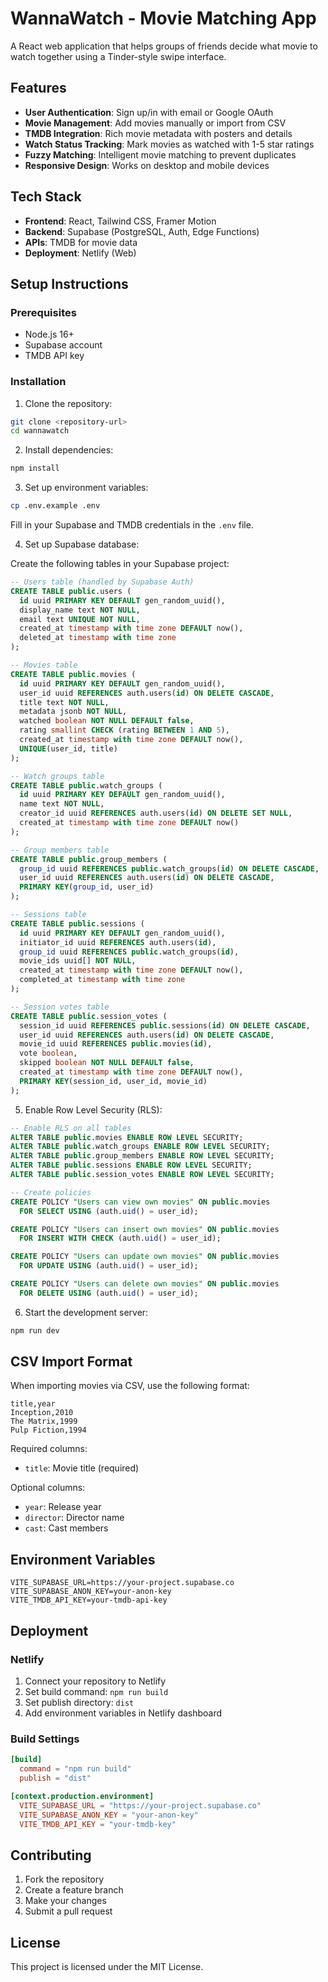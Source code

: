 # WannaWatch - Movie Matching App

A React web application that helps groups of friends decide what movie to watch together using a Tinder-style swipe interface.

## Features

- **User Authentication**: Sign up/in with email or Google OAuth
- **Movie Management**: Add movies manually or import from CSV
- **TMDB Integration**: Rich movie metadata with posters and details
- **Watch Status Tracking**: Mark movies as watched with 1-5 star ratings
- **Fuzzy Matching**: Intelligent movie matching to prevent duplicates
- **Responsive Design**: Works on desktop and mobile devices

## Tech Stack

- **Frontend**: React, Tailwind CSS, Framer Motion
- **Backend**: Supabase (PostgreSQL, Auth, Edge Functions)
- **APIs**: TMDB for movie data
- **Deployment**: Netlify (Web)

## Setup Instructions

### Prerequisites

- Node.js 16+
- Supabase account
- TMDB API key

### Installation

1. Clone the repository:
```bash
git clone <repository-url>
cd wannawatch
```

2. Install dependencies:
```bash
npm install
```

3. Set up environment variables:
```bash
cp .env.example .env
```

Fill in your Supabase and TMDB credentials in the `.env` file.

4. Set up Supabase database:

Create the following tables in your Supabase project:

```sql
-- Users table (handled by Supabase Auth)
CREATE TABLE public.users (
  id uuid PRIMARY KEY DEFAULT gen_random_uuid(),
  display_name text NOT NULL,
  email text UNIQUE NOT NULL,
  created_at timestamp with time zone DEFAULT now(),
  deleted_at timestamp with time zone
);

-- Movies table
CREATE TABLE public.movies (
  id uuid PRIMARY KEY DEFAULT gen_random_uuid(),
  user_id uuid REFERENCES auth.users(id) ON DELETE CASCADE,
  title text NOT NULL,
  metadata jsonb NOT NULL,
  watched boolean NOT NULL DEFAULT false,
  rating smallint CHECK (rating BETWEEN 1 AND 5),
  created_at timestamp with time zone DEFAULT now(),
  UNIQUE(user_id, title)
);

-- Watch groups table
CREATE TABLE public.watch_groups (
  id uuid PRIMARY KEY DEFAULT gen_random_uuid(),
  name text NOT NULL,
  creator_id uuid REFERENCES auth.users(id) ON DELETE SET NULL,
  created_at timestamp with time zone DEFAULT now()
);

-- Group members table
CREATE TABLE public.group_members (
  group_id uuid REFERENCES public.watch_groups(id) ON DELETE CASCADE,
  user_id uuid REFERENCES auth.users(id) ON DELETE CASCADE,
  PRIMARY KEY(group_id, user_id)
);

-- Sessions table
CREATE TABLE public.sessions (
  id uuid PRIMARY KEY DEFAULT gen_random_uuid(),
  initiator_id uuid REFERENCES auth.users(id),
  group_id uuid REFERENCES public.watch_groups(id),
  movie_ids uuid[] NOT NULL,
  created_at timestamp with time zone DEFAULT now(),
  completed_at timestamp with time zone
);

-- Session votes table
CREATE TABLE public.session_votes (
  session_id uuid REFERENCES public.sessions(id) ON DELETE CASCADE,
  user_id uuid REFERENCES auth.users(id) ON DELETE CASCADE,
  movie_id uuid REFERENCES public.movies(id),
  vote boolean,
  skipped boolean NOT NULL DEFAULT false,
  created_at timestamp with time zone DEFAULT now(),
  PRIMARY KEY(session_id, user_id, movie_id)
);
```

5. Enable Row Level Security (RLS):

```sql
-- Enable RLS on all tables
ALTER TABLE public.movies ENABLE ROW LEVEL SECURITY;
ALTER TABLE public.watch_groups ENABLE ROW LEVEL SECURITY;
ALTER TABLE public.group_members ENABLE ROW LEVEL SECURITY;
ALTER TABLE public.sessions ENABLE ROW LEVEL SECURITY;
ALTER TABLE public.session_votes ENABLE ROW LEVEL SECURITY;

-- Create policies
CREATE POLICY "Users can view own movies" ON public.movies
  FOR SELECT USING (auth.uid() = user_id);

CREATE POLICY "Users can insert own movies" ON public.movies
  FOR INSERT WITH CHECK (auth.uid() = user_id);

CREATE POLICY "Users can update own movies" ON public.movies
  FOR UPDATE USING (auth.uid() = user_id);

CREATE POLICY "Users can delete own movies" ON public.movies
  FOR DELETE USING (auth.uid() = user_id);
```

6. Start the development server:
```bash
npm run dev
```

## CSV Import Format

When importing movies via CSV, use the following format:

```csv
title,year
Inception,2010
The Matrix,1999
Pulp Fiction,1994
```

Required columns:
- `title`: Movie title (required)

Optional columns:
- `year`: Release year
- `director`: Director name
- `cast`: Cast members

## Environment Variables

```env
VITE_SUPABASE_URL=https://your-project.supabase.co
VITE_SUPABASE_ANON_KEY=your-anon-key
VITE_TMDB_API_KEY=your-tmdb-api-key
```

## Deployment

### Netlify

1. Connect your repository to Netlify
2. Set build command: `npm run build`
3. Set publish directory: `dist`
4. Add environment variables in Netlify dashboard

### Build Settings

```toml
[build]
  command = "npm run build"
  publish = "dist"

[context.production.environment]
  VITE_SUPABASE_URL = "https://your-project.supabase.co"
  VITE_SUPABASE_ANON_KEY = "your-anon-key"
  VITE_TMDB_API_KEY = "your-tmdb-key"
```

## Contributing

1. Fork the repository
2. Create a feature branch
3. Make your changes
4. Submit a pull request

## License

This project is licensed under the MIT License.